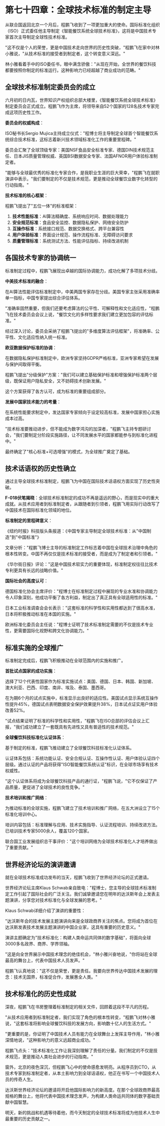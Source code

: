 # 第七十四章：全球技术标准的制定主导

从联合国返回北京一个月后，程鹏飞收到了一项更加重大的使命。国际标准化组织（ISO）正式委任他主导制定《智能餐饮系统全球技术标准》，这将是中国技术专家首次主导制定全球性技术标准。

"这不仅是个人的荣誉，更是中国技术走向世界的历史性突破，"程鹏飞在家中对林小雅说，"从技术标准的接受者到制定者，这个转变意义深远。"

林小雅看着手中的ISO委任书，眼中满含骄傲："从现在开始，全世界的餐饮科技都要按照你制定的标准运行。这种影响力已经超越了商业成功的范畴。"

## 全球技术标准制定委员会的成立

六月初的日内瓦，世界知识产权组织总部大楼里，《智能餐饮系统全球技术标准》制定委员会正式成立。程鹏飞作为主席，将领导来自52个国家的128名技术专家完成这项历史性工作。

**委员会的权威构成**：

ISO秘书长Sergio Mujica主持成立仪式："程博士将主导制定全球首个智能餐饮系统综合技术标准，这标志着新兴技术领域标准化工作的重要里程碑。"

委员会汇聚了全球顶级专家：美国NSF食品安全标准专家、德国DIN技术规范主任、日本JIS质量管理权威、英国BSI数据安全专家、法国AFNOR用户体验标准制定者。

"能够与全球最优秀的标准化专家合作，是我职业生涯的巨大荣幸，"程鹏飞在就职演讲中表示，"我们要制定的不仅是技术规范，更是推动全球餐饮业数字化转型的行动指南。"

**技术标准的核心框架**：

程鹏飞提出了"五位一体"的标准框架：

1. **技术性能标准**：AI算法精确度、系统响应时间、数据处理能力
2. **安全规范标准**：食品安全监控、数据隐私保护、网络安全防护
3. **互操作标准**：系统接口规范、数据交换格式、跨平台兼容性
4. **用户体验标准**：界面设计规范、操作流程标准、无障碍访问要求
5. **质量管理标准**：系统测试方法、性能评估指标、持续改进机制

## 各国技术专家的协调统一

标准制定过程中，程鹏飞展现出卓越的国际协调能力，成功化解了多项技术分歧。

**中美技术标准的融合**：

在AI算法性能评估标准制定中，中美两国专家存在分歧。美国专家主张采用准确率单一指标，中国专家提出综合评估体系。

"准确率固然重要，但我们还要考虑算法的公平性、可解释性和文化适应性，"程鹏飞在技术委员会会议上说，"餐饮文化的多样性要求我们建立更加包容的评估标准。"

经过深入讨论，委员会采纳了程鹏飞提出的"多维度算法评估框架"，将准确率、公平性、文化适应性纳入统一标准。

**欧亚数据保护标准的协调**：

在数据隐私保护标准制定中，欧洲专家坚持GDPR严格标准，亚洲专家希望在发展与保护间取得平衡。

程鹏飞提出"分级保护"方案："我们可以建立基础保护标准和增强保护标准两个层级，既保证用户隐私安全，又不妨碍技术创新发展。"

这个方案获得了各方认可，成为标准的重要组成部分。

**发展中国家技术能力的考量**：

在系统性能要求制定中，发达国家专家倾向于设定较高标准，发展中国家担心实施成本过高。

"技术标准要推动进步，但不能成为数字鸿沟的加深者，"程鹏飞主持专题研讨会，"我们要制定分阶段实施路径，让不同发展水平的国家都能参与到标准化进程中。"

最终确定了"核心标准+可选增强"的模式，为全球推广奠定了基础。

## 技术话语权的历史性确立

通过主导全球技术标准制定，程鹏飞为中国在国际技术话语权方面实现了历史性突破。

**F-018伏笔揭晓**：全球技术标准制定的成功不再是遥远的野心，而是现实中的重大成就。从技术应用者到标准制定者，从跟随者到引领者，程鹏飞用实际行动改写了中国技术在国际标准化领域的地位。

**标准制定的里程碑意义**：

《纽约时报》科技版头条报道：《中国专家主导制定全球技术标准：从"中国制造"到"中国标准"》

文章分析："程鹏飞博士主导的标准制定工作标志着中国在全球技术治理中角色的根本性转变。中国不再仅仅是技术标准的接受者，而是成为了制定者和引领者。"

《华尔街日报》评论："这是中国技术软实力的重要体现，标准制定权往往比技术专利更具有长远的战略价值。"

**国际社会的高度认可**：

德国标准化协会主席评价："程博士在标准制定过程中展现的专业水准和协调能力令人印象深刻，他成功平衡了各方利益，制定出了真正具有全球适用性的标准。"

日本工业标准调查会会长表示："这套标准的科学性和实用性都达到了很高水准，日本将积极推动标准在本国的实施。"

欧洲标准化委员会主任说："程博士证明了技术标准制定需要的不仅是技术专业性，更需要国际化视野和跨文化协调能力。"

## 标准实施的全球推广

标准制定完成后，程鹏飞积极推动在全球范围内的实施和推广。

**首批试点国家的成功实施**：

选择了12个代表性国家作为标准实施试点：美国、德国、日本、韩国、新加坡、澳大利亚、巴西、印度、南非、埃及、泰国、墨西哥。

在为期6个月的试点实施中，标准显示出良好的适应性。美国试点显示系统互操作性提升45%，德国试点表明数据安全保护效果提升38%，日本试点证实用户体验改善52%。

"试点结果证明了标准的科学性和实用性，"程鹏飞在ISO总部的评估会议上汇报，"我们成功建立了一套既具有先进性又具有普适性的技术规范。"

**全球餐饮科技标准化认证体系**：

基于制定的标准，程鹏飞推动建立了全球餐饮科技标准化认证体系。

认证体系包括：系统功能认证、安全合规认证、互操作性认证、用户体验认证四个层级。通过认证的产品将获得"ISO智能餐饮系统认证"标识，在全球市场享有技术权威性。

"这个认证体系将成为全球餐饮科技产品的通行证，"程鹏飞说，"它不仅保证了产品质量，更促进了全球技术的良性竞争。"

**技术培训和推广网络**：

为推动标准的全球实施，程鹏飞建立了技术培训和推广网络，在五大洲设立了15个标准化培训中心。

培训内容包括：标准理解与应用、技术实施指导、认证流程培训、持续改进方法。已培训技术专家5000余人，覆盖120个国家。

联合国工业发展组织总干事评价："这个培训网络为全球技术标准化人才培养做出了重要贡献。"

## 世界经济论坛的演讲邀请

就在全球技术标准成功发布的当天，程鹏飞收到了世界经济论坛的正式邀请。

世界经济论坛主席Klaus Schwab亲自致电："程博士，您主导的全球技术标准制定工作引起了国际社会的广泛关注。我们诚挚邀请您在明年的达沃斯年会上发表主题演讲，分享您对技术标准化与全球发展的思考。"

Klaus Schwab详细介绍了演讲的重要性：

"达沃斯年会的技术发展主题演讲向来是全球政商界关注的焦点。您将成为首位在达沃斯发表技术发展主题演讲的中国企业家，这具有重要的历史意义。"

演讲主题确定为"技术标准化：构建人类命运共同体的数字基础"，将面向全球3000多名政界、商界、学界领袖。

"这是向全世界展示中国技术理念的绝佳机会，"林小雅兴奋地说，"你将站在全球最高的舞台上，代表中国技术人员发声。"

程鹏飞认真地说："这不仅是荣誉，更是责任。我要向世界传达中国技术发展的理念：技术无国界，标准促合作，发展惠全人类。"

## 技术标准化的历史性成就

深夜，程鹏飞在书房整理着标准制定的相关文件，回顾着这段不平凡的历程。

"从技术应用者到标准制定者，我们实现了角色的根本性转变，"程鹏飞对林小雅说，"这套标准将影响全球餐饮科技的发展方向，影响数十亿人的生活方式。"

"更重要的是，你证明了中国技术人员有能力在全球舞台上发挥主导作用，"林小雅深情地说，"这种影响力的意义远超商业成功。"

程鹏飞点头："技术标准化工作让我深刻理解了责任的分量。我们制定的不仅是技术规范，更是推动人类社会进步的行动指南。"

窗外，北京的夜色深沉，但程鹏飞心中的使命感愈发明亮。从程序员到CTO，从技术专家到标准制定者，从本土影响力到全球话语权，他正在书写一个中国技术人员的传奇人生。

达沃斯世界经济论坛的邀请将开启他国际影响力的新高度。在那个全球政商界最高规格的舞台上，他将代表中国技术理念发声，为构建人类命运共同体的数字基础贡献中国智慧。

明天，新的挑战和机遇等待着他，而今天制定的全球技术标准将成为他技术人生中最重要的历史贡献之一。